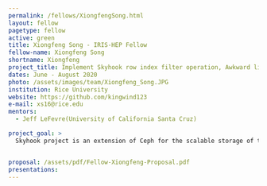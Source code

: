 ```yaml
---
permalink: /fellows/XiongfengSong.html
layout: fellow
pagetype: fellow
active: green
title: Xiongfeng Song - IRIS-HEP Fellow
fellow-name: Xiongfeng Song
shortname: Xiongfeng
project_title: Implement Skyhook row index filter operation, Awkward list in-storage operations and Coffea processor/executor
dates: June - August 2020
photo: /assets/images/team/Xiongfeng_Song.JPG
institution: Rice University
website: https://github.com/kingwind123
e-mail: xs16@rice.edu
mentors:
  - Jeff LeFevre(University of California Santa Cruz)

project_goal: >
  Skyhook project is an extension of Ceph for the scalable storage of tables and for offloading common data management operations on them. It supports row-based processing via Google Flatbuffers format and col-based processing via Apache Arrow formats. What we want to implement then is to select the rows according to the Boolean predicate (return true) from trigger columns. This is similar to the Arrow’s take operation. In the second phase, if time permits, we will determine a feasible subset of operations that can be applied in storage by Skyhook, and then implement them for each list type (int, float, bool, etc.). In phase 3, we plan to implement the cpp version of Coffea (Columnar Object Framework For Effective Analysis). There is one for Spark, we want to create a new processor interface for Skyhook, which will be very similar to the Spark processor/executor interface.


proposal: /assets/pdf/Fellow-Xiongfeng-Proposal.pdf
presentations:
---
```

